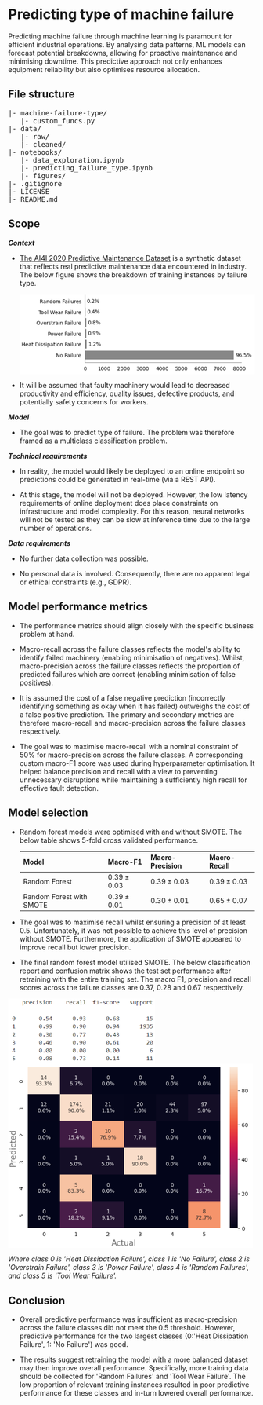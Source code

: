 # Predicting type of machine failure

Predicting machine failure through machine learning is paramount for efficient industrial operations. By analysing data patterns, ML models can forecast potential breakdowns, allowing for proactive maintenance and minimising downtime. This predictive approach not only enhances equipment reliability but also optimises resource allocation.

## File structure

<pre>
|- machine-failure-type/
   |- custom_funcs.py
|- data/
   |- raw/
   |- cleaned/    
|- notebooks/
   |- data_exploration.ipynb
   |- predicting_failure_type.ipynb
   |- figures/
|- .gitignore
|- LICENSE
|- README.md
</pre>

## Scope

**_Context_**

* [The AI4I 2020 Predictive Maintenance Dataset](https://archive.ics.uci.edu/dataset/601/ai4i+2020+predictive+maintenance+dataset) is a synthetic dataset that reflects real predictive maintenance data encountered in industry. The below figure shows the breakdown of training instances by failure type.

    <img src="notebooks/figures/failure_types.png" align="center" width="500" />

* It will be assumed that faulty machinery would lead to decreased productivity and efficiency, quality issues, defective products, and potentially safety concerns for workers.

**_Model_**

* The goal was to predict type of failure. The problem was therefore framed as a multiclass classification problem.

**_Technical requirements_**

* In reality, the model would likely be deployed to an online endpoint so predictions could be generated in real-time (via a REST API).

* At this stage, the model will not be deployed. However, the low latency requirements of online deployment does place constraints on infrastructure and model complexity. For this reason, neural networks will not be tested as they can be slow at inference time due to the large number of operations.

**_Data requirements_**

* No further data collection was possible.

* No personal data is involved. Consequently, there are no apparent legal or ethical constraints (e.g., GDPR).

## Model performance metrics

* The performance metrics should align closely with the specific business problem at hand.

* Macro-recall across the failure classes reflects the model's ability to identify failed machinery (enabling minimisation of negatives). Whilst, macro-precision across the failure classes reflects the proportion of predicted failures which are correct (enabling minimisation of false positives). 

* It is assumed the cost of a false negative prediction (incorrectly identifying something as okay when it has failed) outweighs the cost of a false positive prediction. The primary and secondary metrics are therefore macro-recall and macro-precision across the failure classes respectively.

* The goal was to maximise macro-recall with a nominal constraint of $50$% for macro-precision across the failure classes. A corresponding custom macro-F1 score was used during hyperparameter optimisation. It helped balance precision and recall with a view to preventing unnecessary disruptions while maintaining a sufficiently high recall for effective fault detection.

## Model selection

* Random forest models were optimised with and without SMOTE. The below table shows 5-fold cross validated performance. 

    | Model | Macro-F1 | Macro-Precision | Macro-Recall |
    |----------|----------|----------|----------|
    | Random Forest  | $0.39 \pm 0.03$   | $0.39 \pm 0.03$ | $0.39 \pm 0.03$ |
    | Random Forest with SMOTE  | $0.39 \pm 0.01$    | $0.30 \pm 0.01$ | $0.65 \pm 0.07$ |

* The goal was to maximise recall whilst ensuring a precision of at least $0.5$. Unfortunately, it was not possible to achieve this level of precision without SMOTE. Furthermore, the application of SMOTE appeared to improve recall but lower precision.
  
* The final random forest model utilised SMOTE. The below classification report and confusion matrix shows the test set performance after retraining with the entire training set. The macro F1, precision and recall scores across the failure classes are $0.37$, $0.28$ and $0.67$ respectively.

<img src="notebooks/figures/classification_report.png" align="center" width="300" />

<img src="notebooks/figures/confusion_matrix.png" align="center" width="500" />

*Where class $0$ is 'Heat Dissipation Failure', class $1$ is 'No Failure', class $2$ is 'Overstrain Failure', class $3$ is 'Power Failure', class $4$ is 'Random Failures', and class $5$ is 'Tool Wear Failure'.*

## Conclusion

* Overall predictive performance was insufficient as macro-precision across the failure classes did not meet the $0.5$ threshold. However, predictive performance for the two largest classes ($0$:'Heat Dissipation Failure', $1$: 'No Failure') was good.
  
* The results suggest retraining the model with a more balanced dataset may then improve overall performance. Specifically, more training data should be collected for 'Random Failures' and 'Tool Wear Failure'. The low proportion of relevant training instances resulted in poor predictive performance for these classes and in-turn lowered overall performance.